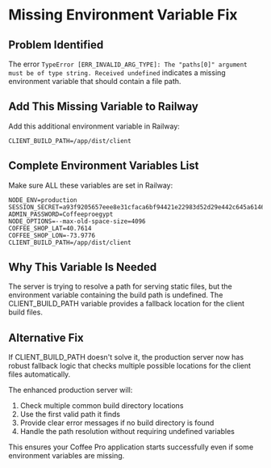 # Missing Environment Variable Fix

## Problem Identified
The error `TypeError [ERR_INVALID_ARG_TYPE]: The "paths[0]" argument must be of type string. Received undefined` indicates a missing environment variable that should contain a file path.

## Add This Missing Variable to Railway

Add this additional environment variable in Railway:

```
CLIENT_BUILD_PATH=/app/dist/client
```

## Complete Environment Variables List

Make sure ALL these variables are set in Railway:

```
NODE_ENV=production
SESSION_SECRET=a93f9205657eee8e31cfaca6bf94421e22983d52d29e442c645a6146d9de1ed5
ADMIN_PASSWORD=Coffeeproegypt
NODE_OPTIONS=--max-old-space-size=4096
COFFEE_SHOP_LAT=40.7614
COFFEE_SHOP_LON=-73.9776
CLIENT_BUILD_PATH=/app/dist/client
```

## Why This Variable Is Needed

The server is trying to resolve a path for serving static files, but the environment variable containing the build path is undefined. The CLIENT_BUILD_PATH variable provides a fallback location for the client build files.

## Alternative Fix

If CLIENT_BUILD_PATH doesn't solve it, the production server now has robust fallback logic that checks multiple possible locations for the client files automatically.

The enhanced production server will:
1. Check multiple common build directory locations
2. Use the first valid path it finds
3. Provide clear error messages if no build directory is found
4. Handle the path resolution without requiring undefined variables

This ensures your Coffee Pro application starts successfully even if some environment variables are missing.